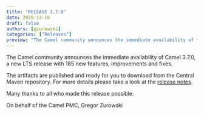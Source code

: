 ```yaml
---
title: "RELEASE 3.7.0"
date: 2020-12-16
draft: false
authors: [gzurowski]
categories: ["Releases"]
preview: "The Camel community announces the immediate availability of the new Camel 3.7.0 LTS release"
---
```



The Camel community announces the immediate availability of Camel 3.7.0, a new LTS release with 185 new features, improvements and fixes.

The artifacts are published and ready for you to download from the Central Maven repository. For more details please take a look at the [release notes](/releases/release-3.7.0/).

Many thanks to all who made this release possible.

On behalf of the Camel PMC,
Gregor Zurowski
